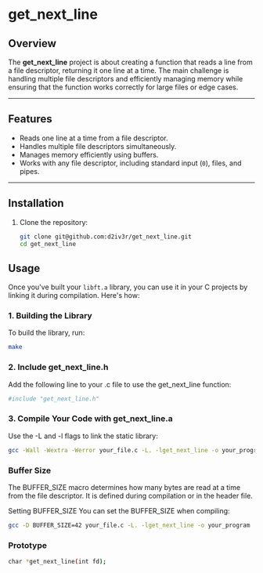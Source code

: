 # get_next_line

## Overview
The **get_next_line** project is about creating a function that reads a line from a file descriptor, returning it one line at a time. The main challenge is handling multiple file descriptors and efficiently managing memory while ensuring that the function works correctly for large files or edge cases.

---

## Features
- Reads one line at a time from a file descriptor.
- Handles multiple file descriptors simultaneously.
- Manages memory efficiently using buffers.
- Works with any file descriptor, including standard input (`0`), files, and pipes.

---

## Installation
1. Clone the repository:
   ```bash
   git clone git@github.com:d2iv3r/get_next_line.git
   cd get_next_line

## Usage

Once you've built your `libft.a` library, you can use it in your C projects by linking it during compilation. Here's how:

### 1. **Building the Library**
To build the library, run:
```bash
make
```

### 2. **Include get_next_line.h**

Add the following line to your .c file to use the get_next_line function:

```bash
#include "get_next_line.h"
```

### 3. **Compile Your Code with get_next_line.a**

Use the -L and -l flags to link the static library:


```bash
gcc -Wall -Wextra -Werror your_file.c -L. -lget_next_line -o your_program
```
### Buffer Size

The BUFFER_SIZE macro determines how many bytes are read at a time from the file descriptor. It is defined during compilation or in the header file.

Setting BUFFER_SIZE
You can set the BUFFER_SIZE when compiling:

```bash
gcc -D BUFFER_SIZE=42 your_file.c -L. -lget_next_line -o your_program

```

### Prototype

```bash
char *get_next_line(int fd);
```